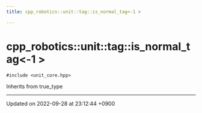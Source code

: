 ```yaml
---
title: cpp_robotics::unit::tag::is_normal_tag<-1 >

---
```


# cpp_robotics::unit::tag::is_normal_tag<-1 >






`#include <unit_core.hpp>`

Inherits from true_type

-------------------------------

Updated on 2022-09-28 at 23:12:44 +0900